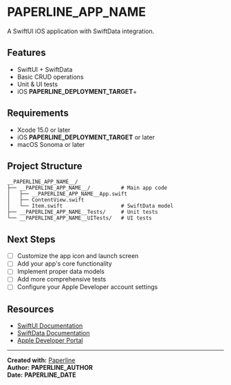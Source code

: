 # **PAPERLINE_APP_NAME**

A SwiftUI iOS application with SwiftData integration.

## Features

- SwiftUI + SwiftData
- Basic CRUD operations
- Unit & UI tests
- iOS **PAPERLINE_DEPLOYMENT_TARGET**+

## Requirements

- Xcode 15.0 or later
- iOS **PAPERLINE_DEPLOYMENT_TARGET** or later
- macOS Sonoma or later

## Project Structure

```
__PAPERLINE_APP_NAME__/
├── __PAPERLINE_APP_NAME__/          # Main app code
│   ├── __PAPERLINE_APP_NAME__App.swift
│   ├── ContentView.swift
│   └── Item.swift                   # SwiftData model
├── __PAPERLINE_APP_NAME__Tests/     # Unit tests
└── __PAPERLINE_APP_NAME__UITests/   # UI tests
```

## Next Steps

- [ ] Customize the app icon and launch screen
- [ ] Add your app's core functionality
- [ ] Implement proper data models
- [ ] Add more comprehensive tests
- [ ] Configure your Apple Developer account settings

## Resources

- [SwiftUI Documentation](https://developer.apple.com/documentation/swiftui)
- [SwiftData Documentation](https://developer.apple.com/documentation/swiftdata)
- [Apple Developer Portal](https://developer.apple.com)

---

**Created with:** [Paperline](https://github.com/PaperlineAI)  
**Author:** **PAPERLINE_AUTHOR**  
**Date:** **PAPERLINE_DATE**
